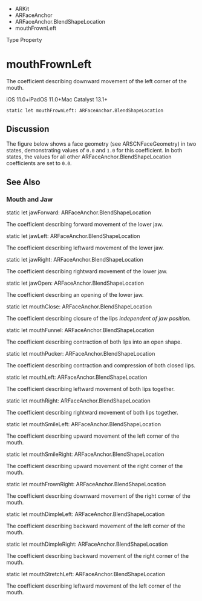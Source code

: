 

- ARKit
- ARFaceAnchor
- ARFaceAnchor.BlendShapeLocation
-  mouthFrownLeft 

Type Property

# mouthFrownLeft

The coefficient describing downward movement of the left corner of the mouth.

iOS 11.0+iPadOS 11.0+Mac Catalyst 13.1+

``` source
static let mouthFrownLeft: ARFaceAnchor.BlendShapeLocation
```

## Discussion

The figure below shows a face geometry (see ARSCNFaceGeometry) in two states, demonstrating values of `0.0` and `1.0` for this coefficient. In both states, the values for all other ARFaceAnchor.BlendShapeLocation coefficients are set to `0.0`.

## See Also

### Mouth and Jaw

static let jawForward: ARFaceAnchor.BlendShapeLocation

The coefficient describing forward movement of the lower jaw.

static let jawLeft: ARFaceAnchor.BlendShapeLocation

The coefficient describing leftward movement of the lower jaw.

static let jawRight: ARFaceAnchor.BlendShapeLocation

The coefficient describing rightward movement of the lower jaw.

static let jawOpen: ARFaceAnchor.BlendShapeLocation

The coefficient describing an opening of the lower jaw.

static let mouthClose: ARFaceAnchor.BlendShapeLocation

The coefficient describing closure of the lips *independent of jaw position*.

static let mouthFunnel: ARFaceAnchor.BlendShapeLocation

The coefficient describing contraction of both lips into an open shape.

static let mouthPucker: ARFaceAnchor.BlendShapeLocation

The coefficient describing contraction and compression of both closed lips.

static let mouthLeft: ARFaceAnchor.BlendShapeLocation

The coefficient describing leftward movement of both lips together.

static let mouthRight: ARFaceAnchor.BlendShapeLocation

The coefficient describing rightward movement of both lips together.

static let mouthSmileLeft: ARFaceAnchor.BlendShapeLocation

The coefficient describing upward movement of the left corner of the mouth.

static let mouthSmileRight: ARFaceAnchor.BlendShapeLocation

The coefficient describing upward movement of the right corner of the mouth.

static let mouthFrownRight: ARFaceAnchor.BlendShapeLocation

The coefficient describing downward movement of the right corner of the mouth.

static let mouthDimpleLeft: ARFaceAnchor.BlendShapeLocation

The coefficient describing backward movement of the left corner of the mouth.

static let mouthDimpleRight: ARFaceAnchor.BlendShapeLocation

The coefficient describing backward movement of the right corner of the mouth.

static let mouthStretchLeft: ARFaceAnchor.BlendShapeLocation

The coefficient describing leftward movement of the left corner of the mouth.

